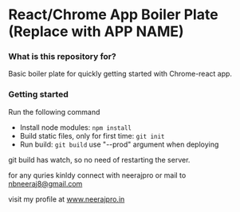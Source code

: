 # React/Chrome App Boiler Plate (Replace with APP NAME) #


### What is this repository for? ###

Basic boiler plate for quickly getting started with Chrome-react app.

### Getting started ###

Run the following command

* Install node modules: `npm install`
* Build static files, only for first time: `git init`
* Run build: `git build` use "--prod" argument when deploying

git build has watch, so no need of restarting the server.

for any quries kinldy connect with neerajpro or mail to nbneeraj8@gmail.com

visit my profile at www.neerajpro.in